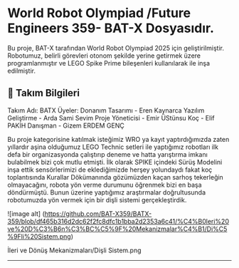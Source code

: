 # World Robot Olympiad /Future Engineers 359- BAT-X Dosyasıdır.
Bu proje, BAT-X tarafından World Robot Olympiad 2025 için geliştirilmiştir. Robotumuz, belirli görevleri otonom şekilde yerine getirmek üzere programlanmıştır ve LEGO Spike Prime bileşenleri kullanılarak ile inşa edilmiştir.
## 👥 Takım Bilgileri

 Takım Adı: BATX
 Üyeler:
Donanım Tasarımı - Eren Kaynarca
Yazılım Geliştirme - Arda Sami Sevim
Proje Yöneticisi - Emir ÜStünsu
Koç - Elif PAKİH
Danışman - Gizem ERDEM GENÇ


Bu proje kategorisine katılmak isteğimiz WRO ya kayıt yaptırdığımızda zaten yıllardır aşina olduğumuz LEGO Technic setleri ile yaptığımız robotları ilk defa bir organizasyonda çalıştırıp deneme ve hatta yarıştırma imkanı bulabilmek bizi çok mutlu etmişti. 
İlk olarak SPIKE içindeki Sürüş Modelini inşa ettik sensörlerimizi de eklediğimizde herşey yolundaydı fakat koç toplantısında Kurallar Dökümanında gözümüzden kaçan sarhoş tekerleğin olmayacağını, robota yön verme durumunu öğrenmek bizi en başa döndürmüştü. 
Bunun üzerine yaptığımız araştırmalar doğrultusunda  robotumuzda yön vermek için bir dişli sistemi gerçekleştirdik. 

![image alt] (https://github.com/BAT-X359/BATX-359/blob/df465b316d2dc62f2fc8dfc1b1bba2d2353a6c41/%C4%B0leri%20ve%20D%C3%B6n%C3%BC%C5%9F%20Mekanizmalar%C4%B1/Di%C5%9Fli%20Sistem.png)

İleri ve Dönüş Mekanizmaları/Dişli Sistem.png

 

---
